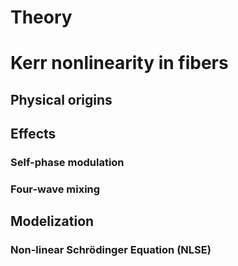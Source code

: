 # Theory

# Kerr nonlinearity in fibers

## Physical origins

## Effects

### Self-phase modulation

### Four-wave mixing


## Modelization

### Non-linear Schrödinger Equation (NLSE)

